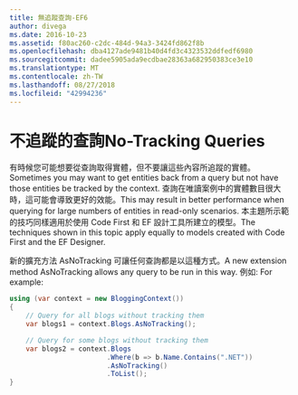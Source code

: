 ```yaml
---
title: 無追蹤查詢-EF6
author: divega
ms.date: 2016-10-23
ms.assetid: f80ac260-c2dc-484d-94a3-3424fd862f8b
ms.openlocfilehash: dba4127ade9481b40d4fd3c4323532ddfedf6980
ms.sourcegitcommit: dadee5905ada9ecdbae28363a682950383ce3e10
ms.translationtype: MT
ms.contentlocale: zh-TW
ms.lasthandoff: 08/27/2018
ms.locfileid: "42994236"
---
```

# <a name="no-tracking-queries"></a><span data-ttu-id="95078-102">不追蹤的查詢</span><span class="sxs-lookup"><span data-stu-id="95078-102">No-Tracking Queries</span></span>
<span data-ttu-id="95078-103">有時候您可能想要從查詢取得實體，但不要讓這些內容所追蹤的實體。</span><span class="sxs-lookup"><span data-stu-id="95078-103">Sometimes you may want to get entities back from a query but not have those entities be tracked by the context.</span></span> <span data-ttu-id="95078-104">查詢在唯讀案例中的實體數目很大時，這可能會導致更好的效能。</span><span class="sxs-lookup"><span data-stu-id="95078-104">This may result in better performance when querying for large numbers of entities in read-only scenarios.</span></span> <span data-ttu-id="95078-105">本主題所示範的技巧同樣適用於使用 Code First 和 EF 設計工具所建立的模型。</span><span class="sxs-lookup"><span data-stu-id="95078-105">The techniques shown in this topic apply equally to models created with Code First and the EF Designer.</span></span>  

<span data-ttu-id="95078-106">新的擴充方法 AsNoTracking 可讓任何查詢都是以這種方式。</span><span class="sxs-lookup"><span data-stu-id="95078-106">A new extension method AsNoTracking allows any query to be run in this way.</span></span> <span data-ttu-id="95078-107">例如: </span><span class="sxs-lookup"><span data-stu-id="95078-107">For example:</span></span>  

``` csharp
using (var context = new BloggingContext())
{
    // Query for all blogs without tracking them
    var blogs1 = context.Blogs.AsNoTracking();

    // Query for some blogs without tracking them
    var blogs2 = context.Blogs
                        .Where(b => b.Name.Contains(".NET"))
                        .AsNoTracking()
                        .ToList();
}
```  
